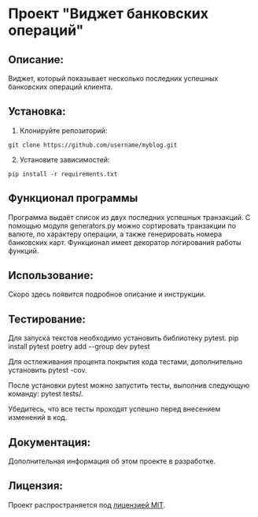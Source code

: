 # Проект "Виджет банковских операций"

## Описание:
Виджет, который показывает несколько последних успешных банковских операций клиента.

## Установка:

1. Клонируйте репозиторий:
```
git clone https://github.com/username/myblog.git
```

2. Установите зависимостей:
```
pip install -r requirements.txt
```
## Функционал программы
Программа выдаёт список из двух последних успешных транзакций.
С помощью модуля generators.py можно сортировать транзакции по валюте,
по характеру операции, а также генерировать номера банковских карт.
Функционал имеет декоратор логирования работы функций.

## Использование:
Скоро здесь появится подробное описание и инструкции.

## Тестирование:

Для запуска текстов необходимо установить библиотеку pytest.
pip install pytest
poetry add --group dev pytest

Для остлеживания процента покрытия кода тестами, 
дополнительно установить pytest -cov.

После установки pytest можно запустить тесты, выполнив следующую команду:
pytest tests/.

Убедитесь, что все тесты проходят успешно перед внесением изменений в код.

## Документация:

Дополнительная информация об этом проекте в разработке.

## Лицензия:

Проект распространяется под [лицензией MIT](LICENSE).
